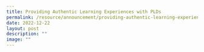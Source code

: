 ```yaml
---
title: Providing Authentic Learning Experiences with PLDs
permalink: /resource/announcement/providing-authentic-learning-experiences-with-plds/
date: 2022-12-22
layout: post
description: ""
image: ""
---
```

